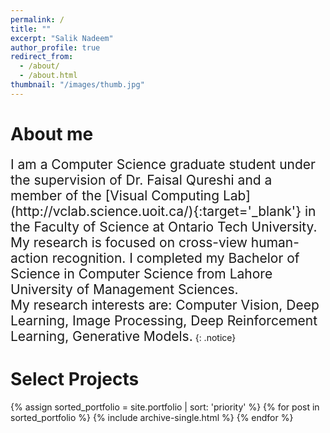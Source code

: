 ```yaml
---
permalink: /
title: ""
excerpt: "Salik Nadeem"
author_profile: true
redirect_from: 
  - /about/
  - /about.html
thumbnail: "/images/thumb.jpg"
---
```



About me
======

<span style="font-size:1.5em;">
I am a Computer Science graduate student under the supervision of Dr. Faisal Qureshi and a member of the [Visual Computing Lab](http://vclab.science.uoit.ca/){:target='_blank'} in the Faculty of Science at Ontario Tech University. My research is focused on cross-view human-action recognition. I completed my Bachelor of Science in Computer Science from Lahore University of Management Sciences.   
<br>
My research interests are:
Computer Vision, Deep Learning, Image Processing, Deep Reinforcement Learning, Generative Models.</span>
{: .notice}


Select Projects
======

{% assign sorted_portfolio = site.portfolio | sort: 'priority' %}
{% for post in sorted_portfolio %}
  {% include archive-single.html %}
{% endfor %}




